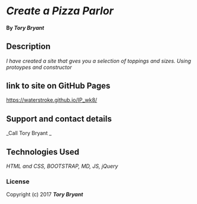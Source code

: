 # _Create a Pizza Parlor_

#### By _**Tory Bryant**_

## Description

_I have created a site that gves you a selection of toppings and sizes. Using protoypes and constructor_

## link to site on GitHub Pages

https://waterstroke.github.io/IP_wk8/

## Support and contact details

 _Call Tory Bryant _

## Technologies Used

_HTML and CSS, BOOTSTRAP, MD, JS, jQuery_

### License


Copyright (c) 2017 **_Tory Bryant_**
